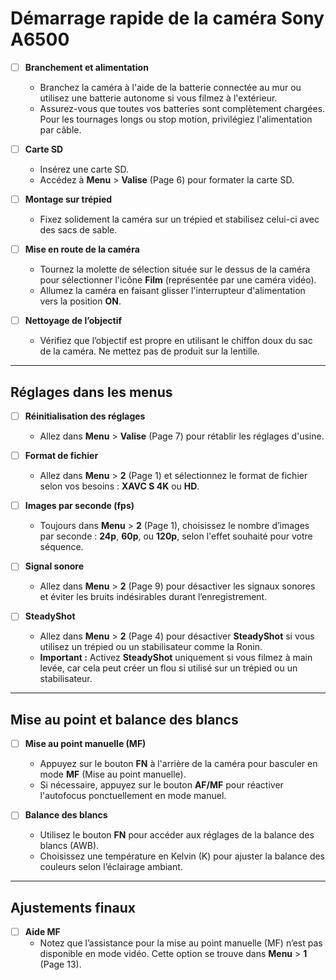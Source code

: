 # Démarrage rapide de la caméra Sony A6500

- [ ] **Branchement et alimentation**  
  - Branchez la caméra à l'aide de la batterie connectée au mur ou utilisez une batterie autonome si vous filmez à l'extérieur.
  - Assurez-vous que toutes vos batteries sont complètement chargées. Pour les tournages longs ou stop motion, privilégiez l'alimentation par câble.

- [ ] **Carte SD**  
  - Insérez une carte SD.
  - Accédez à **Menu** > **Valise** (Page 6) pour formater la carte SD.

- [ ] **Montage sur trépied**  
  - Fixez solidement la caméra sur un trépied et stabilisez celui-ci avec des sacs de sable.

- [ ] **Mise en route de la caméra**  
  - Tournez la molette de sélection située sur le dessus de la caméra pour sélectionner l'icône **Film** (représentée par une caméra vidéo).
  - Allumez la caméra en faisant glisser l'interrupteur d'alimentation vers la position **ON**.

- [ ] **Nettoyage de l’objectif**  
  - Vérifiez que l’objectif est propre en utilisant le chiffon doux du sac de la caméra. Ne mettez pas de produit sur la lentille.

---

## Réglages dans les menus

- [ ] **Réinitialisation des réglages**  
  - Allez dans **Menu** > **Valise** (Page 7) pour rétablir les réglages d'usine.

- [ ] **Format de fichier**  
  - Allez dans **Menu** > **2** (Page 1) et sélectionnez le format de fichier selon vos besoins : **XAVC S 4K** ou **HD**.

- [ ] **Images par seconde (fps)**  
  - Toujours dans **Menu** > **2** (Page 1), choisissez le nombre d’images par seconde : **24p**, **60p**, ou **120p**, selon l'effet souhaité pour votre séquence.

- [ ] **Signal sonore**  
  - Allez dans **Menu** > **2** (Page 9) pour désactiver les signaux sonores et éviter les bruits indésirables durant l’enregistrement.

- [ ] **SteadyShot**  
  - Allez dans **Menu** > **2** (Page 4) pour désactiver **SteadyShot** si vous utilisez un trépied ou un stabilisateur comme la Ronin.  
  - **Important :** Activez **SteadyShot** uniquement si vous filmez à main levée, car cela peut créer un flou si utilisé sur un trépied ou un stabilisateur.

---

## Mise au point et balance des blancs

- [ ] **Mise au point manuelle (MF)**  
  - Appuyez sur le bouton **FN** à l'arrière de la caméra pour basculer en mode **MF** (Mise au point manuelle).
  - Si nécessaire, appuyez sur le bouton **AF/MF** pour réactiver l'autofocus ponctuellement en mode manuel.

- [ ] **Balance des blancs**  
  - Utilisez le bouton **FN** pour accéder aux réglages de la balance des blancs (AWB).
  - Choisissez une température en Kelvin (K) pour ajuster la balance des couleurs selon l’éclairage ambiant.

---

## Ajustements finaux

- [ ] **Aide MF**  
  - Notez que l’assistance pour la mise au point manuelle (MF) n’est pas disponible en mode vidéo. Cette option se trouve dans **Menu** > **1** (Page 13).

